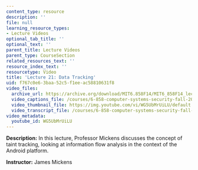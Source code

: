 ```yaml
---
content_type: resource
description: ''
file: null
learning_resource_types:
- Lecture Videos
optional_tab_title: ''
optional_text: ''
parent_title: Lecture Videos
parent_type: CourseSection
related_resources_text: ''
resource_index_text: ''
resourcetype: Video
title: 'Lecture 21: Data Tracking'
uid: f767c0e6-3baa-52c5-f1ee-ac58810631f8
video_files:
  archive_url: https://archive.org/download/MIT6.858F14/MIT6_858F14_lec21_300k.mp4
  video_captions_file: /courses/6-858-computer-systems-security-fall-2014/c98b3463219754c7b4770ece060b800f_WG5UbMrUiLU.vtt
  video_thumbnail_file: https://img.youtube.com/vi/WG5UbMrUiLU/default.jpg
  video_transcript_file: /courses/6-858-computer-systems-security-fall-2014/26fb77db81d86043cbd3bc2e4695ab13_WG5UbMrUiLU.pdf
video_metadata:
  youtube_id: WG5UbMrUiLU
---
```


**Description:** In this lecture, Professor Mickens discusses the concept of taint tracking, looking at information flow analysis in the context of the Android platform.

**Instructor:** James Mickens
